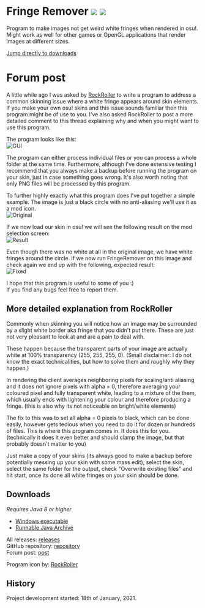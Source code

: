 # Fringe Remover ![](https://img.shields.io/github/release/RoanH/FringeRemover.svg) ![](https://img.shields.io/github/downloads/RoanH/FringeRemover/total.svg)
Program to make images not get weird white fringes when rendered in osu!. Might work as well for other games or OpenGL applications that render images at different sizes.

[Jump directly to downloads](#downloads)

# Forum post
A little while ago I was asked by [RockRoller](https://osu.ppy.sh/users/8388854) to write a program to address a common skinning issue where a white fringe appears around skin elements. If you make your own osu! skins and this issue sounds familiar then this program might be of use to you. I've also asked RockRoller to post a more detailed comment to this thread explaining why and when you might want to use this program.

The program looks like this:<br>
![GUI](https://i.imgur.com/AvLVcFa.png)

The program can either process individual files or you can process a whole folder at the same time. Furthermore, although I've done extensive testing I recommend that you always make a backup before running the program on your skin, just in case something goes wrong. It's also worth noting that only PNG files will be processed by this program.

To further highly exactly what this program does I've put together a simple example. The image is just a black circle with no anti-aliasing we'll use it as a mod icon.    
![Original](https://i.imgur.com/ZcqOnst.png)

If we now load our skin in osu! we will see the following result on the mod selection screen:    
![Result](https://i.imgur.com/1NcQ7g4.png)

Even though there was no white at all in the original image, we have white fringes around the circle. If we now run FringeRemover on this image and check again we end up with the following, expected result:    
![Fixed](https://i.imgur.com/M3ThzDd.png)

I hope that this program is useful to some of you :)<br>
If you find any bugs feel free to report them.

## More detailed explanation from RockRoller
Commonly when skinning you will notice how an image may be surrounded by a slight white border aka fringe that you didn't put there. These are just not very pleasant to look at and are a pain to deal with.

These happen because the transparent parts of your image are actually white at 100% transparency (255, 255, 255, 0). (Small disclaimer: I do not know the exact technicalities, but how to solve them and roughly why they happen.) 

In rendering the client averages neighboring pixels for scaling/anti aliasing and it does not ignore pixels with alpha = 0, therefore averaging your coloured pixel and fully transparent white, leading to a mixture of the them, which usually ends with lightening your colour and therefore producing a fringe. (this is also why its not noticeable on bright/white elements)

The fix to this was to set all alpha = 0 pixels to black, which can be done easily, however gets tedious when you need to do it for dozen or hundreds of files. This is where this program comes in. It does this for you. (technically it does it even better and should clamp the image, but that probably doesn't matter to you) 

Just make a copy of your skins (its always good to make a backup before potentially messing up your skin with some mass edit), select the skin, select the same folder for the output, check "Overwrite existing files" and hit start, once its done all white fringes on your skin should be done. 

## Downloads
_Requires Java 8 or higher_    
- [Windows executable](https://github.com/RoanH/FringeRemover/releases/download/v1.0/FringeRemover-v1.0.exe)<br>
- [Runnable Java Archive](https://github.com/RoanH/FringeRemover/releases/download/v1.0/FringeRemover-v1.0.jar)

All releases: [releases](https://github.com/RoanH/FringeRemover/releases)<br>
GitHub repository: [repository](https://github.com/RoanH/FringeRemover)<br>
Forum post: [post]()

Program icon by: [RockRoller](https://osu.ppy.sh/users/8388854)

## History
Project development started: 18th of January, 2021.